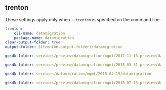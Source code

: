 
## trenton

These settings apply only when `--trenton` is specified on the command line.

``` yaml $(trenton)
trenton:
    cli-name: datamigration
    package-name: datamigration
clear-output-folder: true
output-folder: $(trenton-output-folder)/datamigration
```

``` yaml $(tag)=='package-2017-11-15-preview' && $(trenton)
gosdk-folder: services/preview/datamigration/mgmt/2017-11-15-preview/datamigration
```

``` yaml $(tag)=='package-2018-03-31-preview' && $(trenton)
gosdk-folder: services/preview/datamigration/mgmt/2018-03-31-preview/datamigration
```

``` yaml $(tag)=='package-2018-04-19' && $(trenton)
gosdk-folder: services/datamigration/mgmt/2018-04-19/datamigration
```

``` yaml $(tag)=='package-2018-07-15-preview' && $(trenton)
gosdk-folder: services/preview/datamigration/mgmt/2018-07-15-preview/datamigration
```
